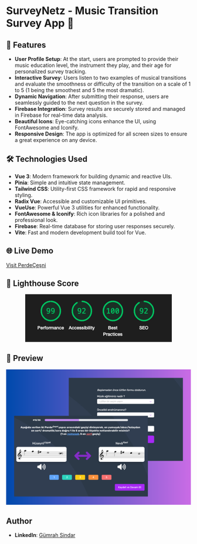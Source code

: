 # SurveyNetz - Music Transition Survey App 🎵

## 🌟 Features

- **User Profile Setup**: At the start, users are prompted to provide their music education level, the instrument they play, and their age for personalized survey tracking.  
- **Interactive Survey**: Users listen to two examples of musical transitions and evaluate the smoothness or difficulty of the transition on a scale of 1 to 5 (1 being the smoothest and 5 the most dramatic).  
- **Dynamic Navigation**: After submitting their response, users are seamlessly guided to the next question in the survey.  
- **Firebase Integration**: Survey results are securely stored and managed in Firebase for real-time data analysis.  
- **Beautiful Icons**: Eye-catching icons enhance the UI, using FontAwesome and Iconify.  
- **Responsive Design**: The app is optimized for all screen sizes to ensure a great experience on any device.  

## 🛠️ Technologies Used

- **Vue 3**: Modern framework for building dynamic and reactive UIs.  
- **Pinia**: Simple and intuitive state management.  
- **Tailwind CSS**: Utility-first CSS framework for rapid and responsive styling.  
- **Radix Vue**: Accessible and customizable UI primitives.  
- **VueUse**: Powerful Vue 3 utilities for enhanced functionality.  
- **FontAwesome & Iconify**: Rich icon libraries for a polished and professional look.  
- **Firebase**: Real-time database for storing user responses securely.  
- **Vite**: Fast and modern development build tool for Vue.  

## 🌐 Live Demo  

[Visit PerdeÇeşni](https://surveyapp-bc928.web.app/)  

## 🌟 Lighthouse Score  

<div align="center">  
  <img src="./lighthouse-surveynetz.png" alt="Lighthouse Score" width="400">  
</div>  

## 🌄 Preview  

<div align="center">  
  <img src="./preview-surveynetz.png" alt="Preview" width="800">  
</div>  

## Author  

- **LinkedIn**: [Gümrah Sindar](https://www.linkedin.com/in/gumrahsindar/)  
